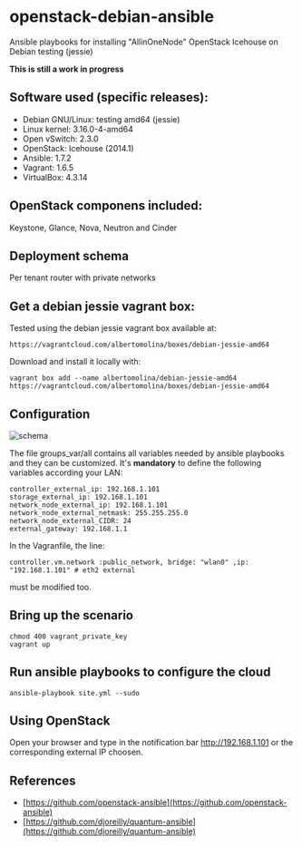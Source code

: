 openstack-debian-ansible
========================

Ansible playbooks for installing "AllinOneNode" OpenStack Icehouse on Debian testing (jessie)

**This is still a work in progress**

## Software used (specific releases):

- Debian GNU/Linux: testing amd64 (jessie)
- Linux kernel: 3.16.0-4-amd64
- Open vSwitch: 2.3.0
- OpenStack: Icehouse (2014.1)
- Ansible: 1.7.2
- Vagrant: 1.6.5
- VirtualBox: 4.3.14

## OpenStack componens included:

Keystone, Glance, Nova, Neutron and Cinder

## Deployment schema

Per tenant router with private networks

## Get a debian jessie vagrant box:

Tested using the debian jessie vagrant box available at:

    https://vagrantcloud.com/albertomolina/boxes/debian-jessie-amd64

Download and install it locally with:

    vagrant box add --name albertomolina/debian-jessie-amd64 https://vagrantcloud.com/albertomolina/boxes/debian-jessie-amd64

## Configuration

![schema](github.com/iesgn/openstack-debian-ansible/img/openstack-debian-ansible.png)

The file groups_var/all contains all variables needed by ansible playbooks and they can be customized. It's **mandatory** to define the following variables according your LAN:

    controller_external_ip: 192.168.1.101
	storage_external_ip: 192.168.1.101
	network_node_external_ip: 192.168.1.101
	network_node_external_netmask: 255.255.255.0
	network_node_external_CIDR: 24
	external_gateway: 192.168.1.1

In the Vagranfile, the line:

    controller.vm.network :public_network, bridge: "wlan0" ,ip: "192.168.1.101" # eth2 external

must be modified too.

## Bring up the scenario

    chmod 400 vagrant_private_key
	vagrant up

## Run ansible playbooks to configure the cloud

    ansible-playbook site.yml --sudo

## Using OpenStack

Open your browser and type in the notification bar http://192.168.1.101 or the corresponding external IP choosen.

## References

- [https://github.com/openstack-ansible](https://github.com/openstack-ansible)
- [https://github.com/djoreilly/quantum-ansible](https://github.com/djoreilly/quantum-ansible)
